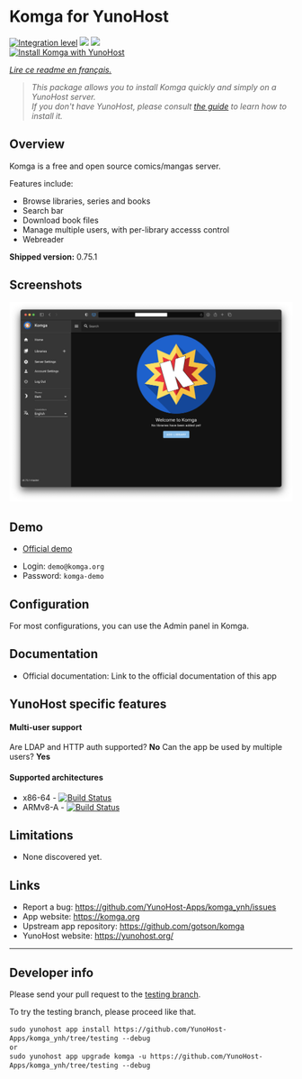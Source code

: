 # Komga for YunoHost

[![Integration level](https://dash.yunohost.org/integration/komga.svg)](https://dash.yunohost.org/appci/app/komga) ![](https://ci-apps.yunohost.org/ci/badges/komga.status.svg) ![](https://ci-apps.yunohost.org/ci/badges/komga.maintain.svg)  
[![Install Komga with YunoHost](https://install-app.yunohost.org/install-with-yunohost.svg)](https://install-app.yunohost.org/?app=komga)

*[Lire ce readme en français.](./README_fr.md)*

> *This package allows you to install Komga quickly and simply on a YunoHost server.  
If you don't have YunoHost, please consult [the guide](https://yunohost.org/#/install) to learn how to install it.*

## Overview

Komga is a free and open source comics/mangas server.

Features include:

* Browse libraries, series and books
*  Search bar
* Download book files
* Manage multiple users, with per-library accesss control
* Webreader

**Shipped version:** 0.75.1

## Screenshots

![](./screenshots/home.png)

## Demo

* [Official demo](https://demo.komga.org)

- Login: `demo@komga.org`
- Password: `komga-demo`

## Configuration

For most configurations, you can use the Admin panel in Komga.

## Documentation

 * Official documentation: Link to the official documentation of this app

## YunoHost specific features

#### Multi-user support

Are LDAP and HTTP auth supported? **No**
Can the app be used by multiple users? **Yes**

#### Supported architectures

* x86-64 - [![Build Status](https://ci-apps.yunohost.org/ci/logs/komga%20%28Apps%29.svg)](https://ci-apps.yunohost.org/ci/apps/komga/)
* ARMv8-A - [![Build Status](https://ci-apps-arm.yunohost.org/ci/logs/komga%20%28Apps%29.svg)](https://ci-apps-arm.yunohost.org/ci/apps/komga/)

## Limitations

* None discovered yet.

## Links

 * Report a bug: https://github.com/YunoHost-Apps/komga_ynh/issues
 * App website: https://komga.org
 * Upstream app repository: https://github.com/gotson/komga
 * YunoHost website: https://yunohost.org/

---

## Developer info

Please send your pull request to the [testing branch](https://github.com/YunoHost-Apps/komga_ynh/tree/testing).

To try the testing branch, please proceed like that.
```
sudo yunohost app install https://github.com/YunoHost-Apps/komga_ynh/tree/testing --debug
or
sudo yunohost app upgrade komga -u https://github.com/YunoHost-Apps/komga_ynh/tree/testing --debug
```
